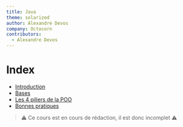 ```yaml
---
title: Java
theme: solarized
author: Alexandre Devos
company: Octocorn
contributors: 
  - Alexandre Devos
---
```


# Index

- [Introduction](01_introduction.slides.html)
- [Bases](02_bases.slides.html)
- [Les 4 piliers de la POO](03_piliers-poo.slides.html)
- [Bonnes pratiques](04_bonnes-pratiques.slides.html)

> ⚠️ Ce cours est en cours de rédaction, il est donc incomplet ⚠️